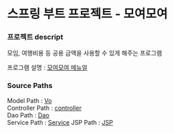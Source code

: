# 스프링 부트 프로젝트 - 모여모여

### 프로젝트 descript
모임, 여행비용 등 공용 금액을 사용할 수 있게 해주는 프로그램

프로그램 설명 : [모여모여 메뉴얼](https://github.com/PARKNAMSU/moyeomoyeo/blob/main/%EB%AA%A8%EC%9E%84%ED%9A%8C%EB%B9%84%EB%82%A9%EB%B6%80%20%ED%94%84%EB%A1%9C%EA%B7%B8%EB%9E%A8_%EB%AA%A8%EC%97%AC%EB%AA%A8%EC%97%AC.pdf)

### Source Paths

Model Path : [Vo](https://github.com/PARKNAMSU/moyeomoyeo/tree/main/boot_web/src/main/java/com/spring/moyeo/vo)  
Controller Path : [controller](https://github.com/PARKNAMSU/moyeomoyeo/tree/main/boot_web/src/main/java/com/spring/moyeo/controller)  
Dao Path : [Dao](https://github.com/PARKNAMSU/moyeomoyeo/tree/main/boot_web/src/main/java/com/spring/moyeo/dao)  
Service Path : [Service](https://github.com/PARKNAMSU/moyeomoyeo/tree/main/boot_web/src/main/java/com/spring/moyeo/service)
JSP Path : [JSP](https://github.com/PARKNAMSU/moyeomoyeo/tree/main/boot_web/src/main/webapp/WEB-INF)
